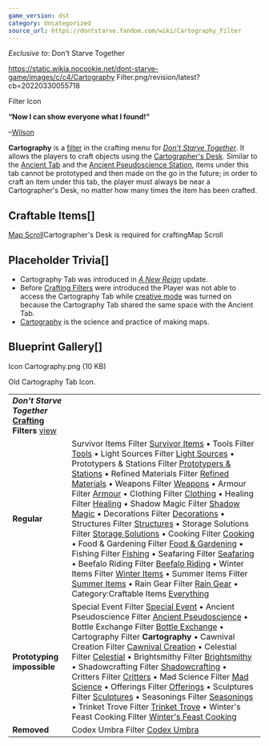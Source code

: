 ```yaml
---
game_version: dst
category: Uncategorized
source_url: https://dontstarve.fandom.com/wiki/Cartography_Filter
---
```


*Exclusive to:* Don't Starve Together

 https://static.wikia.nocookie.net/dont-starve-game/images/c/c4/Cartography Filter.png/revision/latest?cb=20220330055718 

Filter Icon

 

**“**Now I can show everyone what I found!**”**

–[Wilson](/wiki/Wilson "Wilson")

**Cartography** is a [filter](/wiki/Crafting#Crafting_Filter "Crafting") in the crafting menu for *[Don't Starve Together](/wiki/Don%27t_Starve_Together "Don't Starve Together")*. It allows the players to craft objects using the [Cartographer's Desk](/wiki/Cartographer%27s_Desk "Cartographer's Desk"). Similar to the [Ancient Tab](/wiki/Ancient_Tab "Ancient Tab") and the [Ancient Pseudoscience Station](/wiki/Ancient_Pseudoscience_Station "Ancient Pseudoscience Station"), items under this tab cannot be prototyped and then made on the go in the future; in order to craft an item under this tab, the player must always be near a Cartographer's Desk, no matter how many times the item has been crafted.

## Craftable Items[]

[Map Scroll](/wiki/Map_Scroll "Map Scroll")Cartographer's Desk is required for craftingMap Scroll

## Placeholder Trivia[]

* Cartography Tab was introduced in *[A New Reign](/wiki/A_New_Reign "A New Reign")* update.
* Before [Crafting Filters](/wiki/Crafting#Crafting_Filter "Crafting") were introduced the Player was not able to access the Cartography Tab while [creative mode](/wiki/Console "Console") was turned on because the Cartography Tab shared the same space with the Ancient Tab.
* [Cartography](https://en.wikipedia.org/wiki/Cartography "wikipedia:Cartography") is the science and practice of making maps.

## Blueprint Gallery[]

Icon Cartography.png (10 KB)

Old Cartography Tab Icon.

|  |  |
| --- | --- |
| ***Don't Starve Together* [Crafting](/wiki/Crafting "Crafting") Filters** [view](/wiki/Template:Crafting_Filters "Template:Crafting Filters") | |
| **Regular** | Survivor Items Filter [Survivor Items](/wiki/Survivor_Items_Filter "Survivor Items Filter") • Tools Filter [Tools](/wiki/Tools_Filter "Tools Filter") • Light Sources Filter [Light Sources](/wiki/Light_Sources_Filter "Light Sources Filter") • Prototypers & Stations Filter [Prototypers & Stations](/wiki/Prototypers_%26_Stations_Filter "Prototypers & Stations Filter") • Refined Materials Filter [Refined Materials](/wiki/Refined_Materials_Filter "Refined Materials Filter") • Weapons Filter [Weapons](/wiki/Weapons_Filter "Weapons Filter") • Armour Filter [Armour](/wiki/Armour_Filter "Armour Filter") • Clothing Filter [Clothing](/wiki/Clothing_Filter "Clothing Filter") • Healing Filter [Healing](/wiki/Healing_Filter "Healing Filter") • Shadow Magic Filter [Shadow Magic](/wiki/Shadow_Magic_Filter "Shadow Magic Filter") • Decorations Filter [Decorations](/wiki/Decorations_Filter "Decorations Filter") • Structures Filter [Structures](/wiki/Structures_Filter "Structures Filter") • Storage Solutions Filter [Storage Solutions](/wiki/Storage_Solutions_Filter "Storage Solutions Filter") • Cooking Filter [Cooking](/wiki/Cooking_Filter "Cooking Filter") • Food & Gardening Filter [Food & Gardening](/wiki/Food_%26_Gardening_Filter "Food & Gardening Filter") • Fishing Filter [Fishing](/wiki/Fishing_Filter "Fishing Filter") • Seafaring Filter [Seafaring](/wiki/Seafaring_Filter "Seafaring Filter") • Beefalo Riding Filter [Beefalo Riding](/wiki/Beefalo_Riding_Filter "Beefalo Riding Filter") • Winter Items Filter [Winter Items](/wiki/Winter_Items_Filter "Winter Items Filter") • Summer Items Filter [Summer Items](/wiki/Summer_Items_Filter "Summer Items Filter") • Rain Gear Filter [Rain Gear](/wiki/Rain_Gear_Filter "Rain Gear Filter") • Category:Craftable Items [Everything](/wiki/Category:Craftable_Items "Category:Craftable Items") |
| **Prototyping impossible** | Special Event Filter [Special Event](/wiki/Special_Event_Filter "Special Event Filter") • Ancient Pseudoscience Filter [Ancient Pseudoscience](/wiki/Ancient_Pseudoscience_Filter "Ancient Pseudoscience Filter") • Bottle Exchange Filter [Bottle Exchange](/wiki/Bottle_Exchange_Filter "Bottle Exchange Filter") • Cartography Filter **Cartography** • Cawnival Creation Filter [Cawnival Creation](/wiki/Cawnival_Creation_Filter "Cawnival Creation Filter") • Celestial Filter [Celestial](/wiki/Celestial_Filter "Celestial Filter") • Brightsmithy Filter [Brightsmithy](/wiki/Brightsmithy_Filter "Brightsmithy Filter") • Shadowcrafting Filter [Shadowcrafting](/wiki/Shadowcrafting_Filter "Shadowcrafting Filter") • Critters Filter [Critters](/wiki/Critters_Filter "Critters Filter") • Mad Science Filter [Mad Science](/wiki/Mad_Science_Filter "Mad Science Filter") • Offerings Filter [Offerings](/wiki/Offerings_Filter "Offerings Filter") • Sculptures Filter [Sculptures](/wiki/Sculptures_Filter "Sculptures Filter") • Seasonings Filter [Seasonings](/wiki/Seasonings_Filter "Seasonings Filter") • Trinket Trove Filter [Trinket Trove](/wiki/Trinket_Trove_Filter "Trinket Trove Filter") • Winter's Feast Cooking Filter [Winter's Feast Cooking](/wiki/Winter%27s_Feast_Cooking_Filter "Winter's Feast Cooking Filter") |
| **Removed** | Codex Umbra Filter [Codex Umbra](/wiki/Codex_Umbra_Filter "Codex Umbra Filter") |